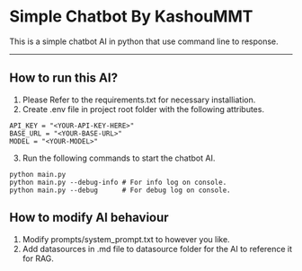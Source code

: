 # Simple Chatbot By KashouMMT

This is a simple chatbot AI in python that use command line to response.

---

## How to run this AI?

1. Please Refer to the requirements.txt for necessary installiation. 
2. Create .env file in project root folder with the following attributes.
```
API_KEY = "<YOUR-API-KEY-HERE>"
BASE_URL = "<YOUR-BASE-URL>"
MODEL = "<YOUR-MODEL>"
```
3. Run the following commands to start the chatbot AI.
```
python main.py
python main.py --debug-info # For info log on console.
python main.py --debug      # For debug log on console.
```

## How to modify AI behaviour 

1. Modify prompts/system_prompt.txt to however you like.
2. Add datasources in .md file to datasource folder for the AI to reference it for RAG.